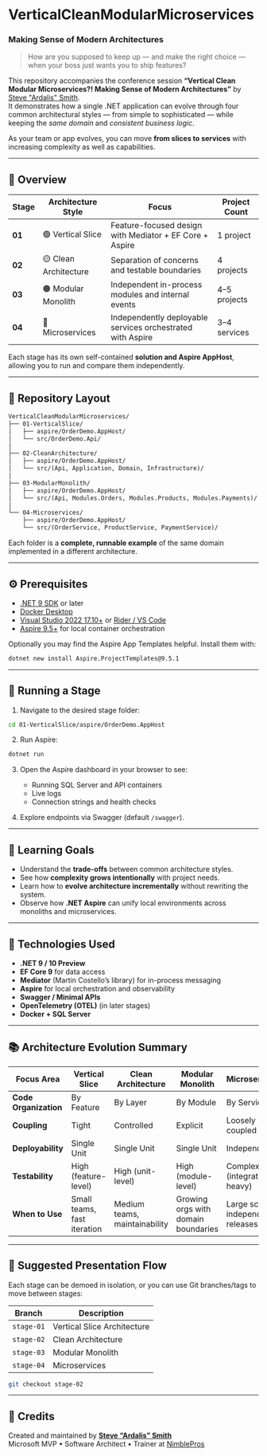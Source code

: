 # VerticalCleanModularMicroservices

### Making Sense of Modern Architectures

> How are you supposed to keep up — and make the right choice — when your boss just wants you to ship features?

This repository accompanies the conference session **“Vertical Clean Modular Microservices?! Making Sense of Modern Architectures”** by [Steve "Ardalis" Smith](https://ardalis.com).  
It demonstrates how a single .NET application can evolve through four common architectural styles — from simple to sophisticated — while keeping the *same domain* and *consistent business logic*.

As your team or app evolves, you can move **from slices to services** with increasing complexity as well as capabilities.

---

## 🧩 Overview

| Stage | Architecture Style | Focus | Project Count |
|--------|--------------------|--------|----------------|
| **01** | 🟢 Vertical Slice | Feature-focused design with Mediator + EF Core + Aspire | 1 project |
| **02** | 🟡 Clean Architecture | Separation of concerns and testable boundaries | 4 projects |
| **03** | 🟠 Modular Monolith | Independent in-process modules and internal events | 4–5 projects |
| **04** | 🔴 Microservices | Independently deployable services orchestrated with Aspire | 3–4 services |

Each stage has its own self-contained **solution and Aspire AppHost**, allowing you to run and compare them independently.

---

## 🧱 Repository Layout

```markdown
VerticalCleanModularMicroservices/
├── 01-VerticalSlice/
│   ├── aspire/OrderDemo.AppHost/
│   └── src/OrderDemo.Api/
│
├── 02-CleanArchitecture/
│   ├── aspire/OrderDemo.AppHost/
│   └── src/(Api, Application, Domain, Infrastructure)/
│
├── 03-ModularMonolith/
│   ├── aspire/OrderDemo.AppHost/
│   └── src/(Api, Modules.Orders, Modules.Products, Modules.Payments)/
│
└── 04-Microservices/
    ├── aspire/OrderDemo.AppHost/
    └── src/(OrderService, ProductService, PaymentService)/
```

Each folder is a **complete, runnable example** of the same domain implemented in a different architecture.

---

## ⚙️ Prerequisites

- [.NET 9 SDK](https://dotnet.microsoft.com/download/dotnet/9.0) or later  
- [Docker Desktop](https://www.docker.com/products/docker-desktop/)  
- [Visual Studio 2022 17.10+](https://visualstudio.microsoft.com/vs/) or [Rider / VS Code](https://code.visualstudio.com)  
- [Aspire 9.5+](https://learn.microsoft.com/en-us/dotnet/aspire/overview) for local container orchestration  

Optionally you may find the Aspire App Templates helpful. Install them with:

```bash
dotnet new install Aspire.ProjectTemplates@9.5.1
```

---

## 🚀 Running a Stage

1. Navigate to the desired stage folder:

```bash
cd 01-VerticalSlice/aspire/OrderDemo.AppHost
```

2. Run Aspire:

```bash
dotnet run
```

3. Open the Aspire dashboard in your browser to see:
   - Running SQL Server and API containers  
   - Live logs  
   - Connection strings and health checks  

4. Explore endpoints via Swagger (default `/swagger`).

---

## 🧠 Learning Goals

- Understand the **trade-offs** between common architecture styles.  
- See how **complexity grows intentionally** with project needs.  
- Learn how to **evolve architecture incrementally** without rewriting the system.  
- Observe how **.NET Aspire** can unify local environments across monoliths and microservices.

---

## 🧰 Technologies Used

- **.NET 9 / 10 Preview**
- **EF Core 9** for data access
- **Mediator** (Martin Costello’s library) for in-process messaging
- **Aspire** for local orchestration and observability
- **Swagger / Minimal APIs**
- **OpenTelemetry (OTEL)** (in later stages)
- **Docker + SQL Server**

---

## 📚 Architecture Evolution Summary

| Focus Area | Vertical Slice | Clean Architecture | Modular Monolith | Microservices |
|-------------|----------------|--------------------|------------------|----------------|
| **Code Organization** | By Feature | By Layer | By Module | By Service |
| **Coupling** | Tight | Controlled | Explicit | Loosely coupled |
| **Deployability** | Single Unit | Single Unit | Single Unit | Independent |
| **Testability** | High (feature-level) | High (unit-level) | High (module-level) | Complex (integration-heavy) |
| **When to Use** | Small teams, fast iteration | Medium teams, maintainability | Growing orgs with domain boundaries | Large scale, independent releases |

---

## 🧭 Suggested Presentation Flow

Each stage can be demoed in isolation, or you can use Git branches/tags to move between stages:

| Branch | Description |
|---------|-------------|
| `stage-01` | Vertical Slice Architecture |
| `stage-02` | Clean Architecture |
| `stage-03` | Modular Monolith |
| `stage-04` | Microservices |

```bash
git checkout stage-02
```

---

## 🧩 Credits

Created and maintained by **[Steve “Ardalis” Smith](https://ardalis.com)**  
Microsoft MVP • Software Architect • Trainer at [NimblePros](https://nimblepros.com)
